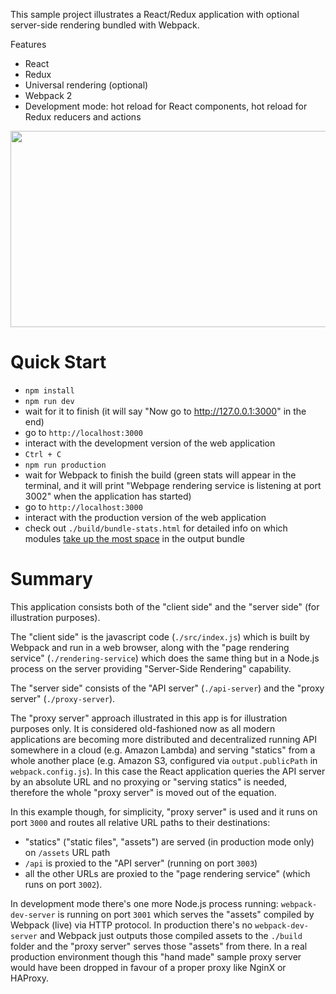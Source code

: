 This sample project illustrates a React/Redux application with optional server-side rendering bundled with Webpack.

Features

* React
* Redux
* Universal rendering (optional)
* Webpack 2
* Development mode: hot reload for React components, hot reload for Redux reducers and actions

<img src="https://raw.githubusercontent.com/catamphetamine/webpack-react-redux-isomorphic-render-example/master/docs/images/screenshot.png" width="840" height="314"/>

Quick Start
===========

* `npm install`
* `npm run dev`
* wait for it to finish (it will say "Now go to http://127.0.0.1:3000" in the end)
* go to `http://localhost:3000`
* interact with the development version of the web application
* `Ctrl + C`
* `npm run production`
* wait for Webpack to finish the build (green stats will appear in the terminal, and it will print "Webpage rendering service is listening at port 3002" when the application has started)
* go to `http://localhost:3000`
* interact with the production version of the web application
* check out `./build/bundle-stats.html` for detailed info on which modules [take up the most space](https://blog.etleap.com/2017/02/02/inspecting-your-webpack-bundle/) in the output bundle

Summary
=======

This application consists both of the "client side" and the "server side" (for illustration purposes).

The "client side" is the javascript code (`./src/index.js`) which is built by Webpack and run in a web browser, along with the "page rendering service" (`./rendering-service`) which does the same thing but in a Node.js process on the server providing "Server-Side Rendering" capability.

The "server side" consists of the "API server" (`./api-server`) and the "proxy server" (`./proxy-server`).

The "proxy server" approach illustrated in this app is for illustration purposes only. It is considered old-fashioned now as all modern applications are becoming more distributed and decentralized running API somewhere in a cloud (e.g. Amazon Lambda) and serving "statics" from a whole another place (e.g. Amazon S3, configured via `output.publicPath` in `webpack.config.js`). In this case the React application queries the API server by an absolute URL and no proxying or "serving statics" is needed, therefore the whole "proxy server" is moved out of the equation.

In this example though, for simplicity, "proxy server" is used and it runs on port `3000` and routes all relative URL paths to their destinations:

* "statics" ("static files", "assets") are served (in production mode only) on `/assets` URL path
* `/api` is proxied to the "API server" (running on port `3003`)
* all the other URLs are proxied to the "page rendering service" (which runs on port `3002`).

In development mode there's one more Node.js process running: `webpack-dev-server` is running on port `3001` which serves the "assets" compiled by Webpack (live) via HTTP protocol. In production there's no `webpack-dev-server` and Webpack just outputs those compiled assets to the `./build` folder and the "proxy server" serves those "assets" from there. In a real production environment though this "hand made" sample proxy server would have been dropped in favour of a proper proxy like NginX or HAProxy.
